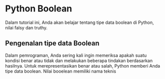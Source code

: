# Python Boolean

Dalam tutorial ini, Anda akan belajar tentang tipe data boolean di Python, nilai falsy dan truthy.

## Pengenalan tipe data Boolean
Dalam pemrograman, Anda sering kali ingin memeriksa apakah suatu kondisi benar atau tidak dan melakukan beberapa tindakan berdasarkan hasilnya.
Untuk merepresentasikan benar atau salah, Python memberi Anda tipe data boolean. Nilai booelean memiliki nama teknis